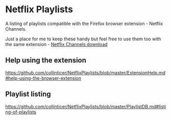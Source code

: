 # Netflix Playlists

A listing of playlists compatible with the Firefox browser extension - Netflix Channels.

Just a place for me to keep these handy but feel free to use them too with the same extension - [Netflix Channels download](https://www.dropbox.com/home?preview=netflix_channel-1.0.4-fx.xpi)

## Help using the extension

https://github.com/collinticer/NetflixPlaylists/blob/master/ExtensionHelp.md#help-using-the-browser-extension

## Playlist listing

https://github.com/collinticer/NetflixPlaylists/blob/master/PlaylistDB.md#listing-of-playlists
